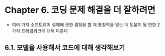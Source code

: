# Chapter 6. 코딩 문제 해결을 더 잘하려면
- 여러 가지 소프트웨어 설꼐에 관한 결정을 할 때 통찰력을 얻는 데 도움이 될 만한 2가지 프레임워크에 대해 다룬다

## 6.1. 모델을 사용해서 코드에 대해 생각해보기
